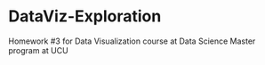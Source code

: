 # DataViz-Exploration
Homework #3 for Data Visualization course at Data Science Master program at UCU
